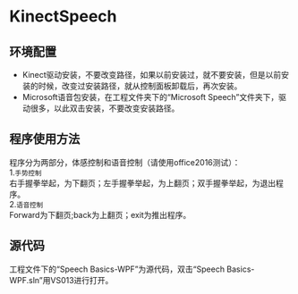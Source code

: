 KinectSpeech
=============================

环境配置
-----------------------------

* Kinect驱动安装，不要改变路径，如果以前安装过，就不要安装，但是以前安装的时候，改变过安装路径，就从控制面板卸载后，再次安装。
* Microsoft语音包安装，在工程文件夹下的“Microsoft Speech”文件夹下，驱动很多，以此双击安装，不要改变安装路径。

程序使用方法
----------------------------
程序分为两部分，体感控制和语音控制（请使用office2016测试）：<br>
1.`手势控制`<br>
右手握拳举起，为下翻页；左手握拳举起，为上翻页；双手握拳举起，为退出程序。<br>
2.`语音控制`<br>
Forward为下翻页;back为上翻页；exit为推出程序。<br>

源代码
-----------------------------------
工程文件下的“Speech Basics-WPF”为源代码，双击“Speech Basics-WPF.sln”用VS013进行打开。
